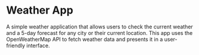 # Weather App

A simple weather application that allows users to check the current weather and a 5-day forecast for any city or their current location. This app uses the OpenWeatherMap API to fetch weather data and presents it in a user-friendly interface.
